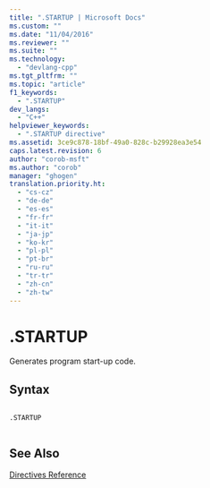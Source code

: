 ```yaml
---
title: ".STARTUP | Microsoft Docs"
ms.custom: ""
ms.date: "11/04/2016"
ms.reviewer: ""
ms.suite: ""
ms.technology: 
  - "devlang-cpp"
ms.tgt_pltfrm: ""
ms.topic: "article"
f1_keywords: 
  - ".STARTUP"
dev_langs: 
  - "C++"
helpviewer_keywords: 
  - ".STARTUP directive"
ms.assetid: 3ce9c878-18bf-49a0-828c-b29928ea3e54
caps.latest.revision: 6
author: "corob-msft"
ms.author: "corob"
manager: "ghogen"
translation.priority.ht: 
  - "cs-cz"
  - "de-de"
  - "es-es"
  - "fr-fr"
  - "it-it"
  - "ja-jp"
  - "ko-kr"
  - "pl-pl"
  - "pt-br"
  - "ru-ru"
  - "tr-tr"
  - "zh-cn"
  - "zh-tw"
---
```

# .STARTUP
Generates program start-up code.  
  
## Syntax  
  
```  
  
.STARTUP  
  
```  
  
## See Also  
 [Directives Reference](../../assembler/masm/directives-reference.md)